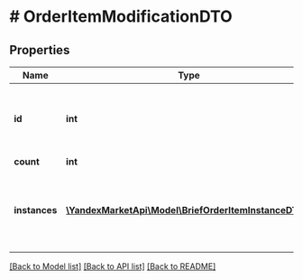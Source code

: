 # # OrderItemModificationDTO

## Properties

Name | Type | Description | Notes
------------ | ------------- | ------------- | -------------
**id** | **int** | Идентификатор товара в рамках заказа.  Получить идентификатор можно с помощью ресурсов [GET campaigns/{campaignId}/orders](../../reference/orders/getOrders.md) или [GET campaigns/{campaignId}/orders/{orderId}](../../reference/orders/getOrder.md).  Обязательный параметр. |
**count** | **int** | Новое количество товара. |
**instances** | [**\YandexMarketApi\Model\BriefOrderItemInstanceDTO[]**](BriefOrderItemInstanceDTO.md) | Информация о маркировке единиц товара.  Передавайте в запросе все единицы товара, который подлежит маркировке.  Обязательный параметр, если в заказе есть товары, подлежащие маркировке [в системе «Честный ЗНАК»](https://честныйзнак.рф/). | [optional]

[[Back to Model list]](../../README.md#models) [[Back to API list]](../../README.md#endpoints) [[Back to README]](../../README.md)
